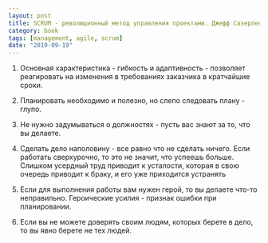 ```yaml
---
layout: post
title: SCRUM - революционный метод управления проектами. Джефф Сазерленд
category: book
tags: [management, agile, scrum]
date: "2019-09-19"
---
```


1. Основная характеристика - гибкость и адаптивность - позволяет реагировать на изменения в требованиях заказчика в кратчайшие сроки.

2. Планировать необходимо и полезно, но слепо следовать плану - глупо.

3. Не нужно задумываться о должностях - пусть вас знают за то, что вы делаете.

4. Сделать дело наполовину - все равно что не сделать ничего. Если работать сверхурочно, то это не значит, что успеешь больше. Слишком усердный труд приводит к усталости, которая в свою очередь приводит к браку, и его уже приходится устранять

5. Если для выполнения работы вам нужен герой, то вы делаете что-то неправильно. Героические усилия - признак ошибки при планировании.

6. Если вы не можете доверять своим людям, которых берете в дело, то вы явно берете не тех людей.